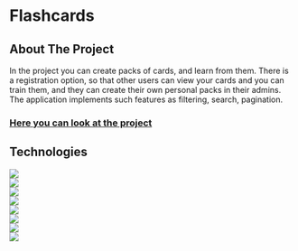 # Flashcards

## About The Project

In the project you can create packs of cards, and learn from them. There is a registration option, so that other users can view your cards and you can train them, and they can create their own personal packs in their admins. The application implements such features as filtering, search, pagination.

### [Here you can look at the project](https://charming-swan-5d4fb6.netlify.app)

## Technologies

<img src="https://img.shields.io/badge/React-20232A?style=for-the-badge&logo=react&logoColor=61DAFB" />\
<img src="https://img.shields.io/badge/Redux-593D88?style=for-the-badge&logo=redux&logoColor=white" />\
<img src="https://img.shields.io/badge/TypeScript-007ACC?style=for-the-badge&logo=typescript&logoColor=white" />\
<img src="https://img.shields.io/badge/eslint-3A33D1?style=for-the-badge&logo=eslint&logoColor=white" />\
<img src="https://img.shields.io/badge/prettier-1A2C34?style=for-the-badge&logo=prettier&logoColor=F7BA3E" />\
<img src="https://img.shields.io/badge/React_Router-CA4245?style=for-the-badge&logo=react-router&logoColor=white" />\
<img src="https://img.shields.io/badge/Sass-CC6699?style=for-the-badge&logo=sass&logoColor=white" />\
<img src="https://img.shields.io/badge/Material%20UI-007FFF?style=for-the-badge&logo=mui&logoColor=white" />
